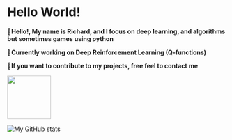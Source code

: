 # Hello World!

**👋Hello!, My name is Richard, and I focus on deep learning, and algorithms but sometimes games using python**

**📌Currently working on Deep Reinforcement Learning (Q-functions)**

**🔗If you want to contribute to my projects, free feel to contact me**

<img src="https://i.giphy.com/media/LMt9638dO8dftAjtco/200.webp" width="100">


![My GitHub stats](https://github-readme-stats.vercel.app/api?username=Ye-Yint-Nyo-Hmine&show_icons=true&theme=tokyonight)
